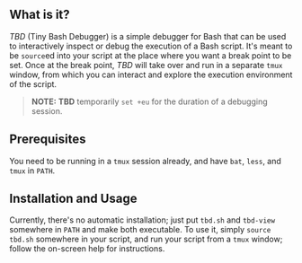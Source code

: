 ## What is it?
_TBD_ (Tiny Bash Debugger) is a simple debugger for Bash that can be used to
interactively inspect or debug the execution of a Bash script. It's meant to be
`source`ed into your script at the place where you want a break point to be set.
Once at the break point, _TBD_ will take over and run in a separate `tmux` window,
from which you can interact and explore the execution environment of the script.

> **NOTE:** **TBD** temporarily `set +eu` for the duration of a debugging session.

## Prerequisites
You need to be running in a `tmux` session already, and have `bat`, `less`,
and `tmux` in `PATH`.


## Installation and Usage
Currently, there's no automatic installation; just put `tbd.sh` and `tbd-view` somewhere
in `PATH` and make both executable. To use it, simply `source tbd.sh` somewhere in
your script, and run your script from a `tmux` window; follow the on-screen help
for instructions.
